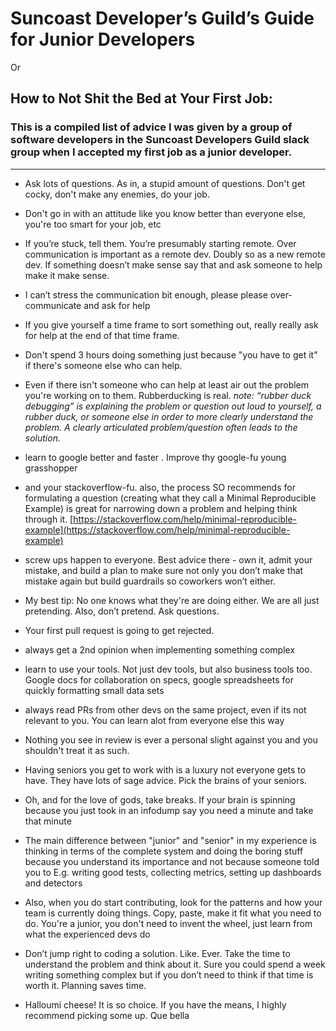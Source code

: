 # Suncoast Developer’s Guild’s Guide for Junior Developers

Or 

## How to Not Shit the Bed at Your First Job:


### This is a compiled list of advice I was given by a group of software developers in the Suncoast Developers Guild slack group when I accepted my first job as a junior developer.

---------------------------------------------------------------------------------------------------------------------------

- Ask lots of questions. As in, a stupid amount of questions. Don't get cocky, don't make any enemies, do your job.

- Don't go in with an attitude like you know better than everyone else, you're too smart for your job, etc

- If you’re stuck, tell them. You’re presumably starting remote. Over communication is important as a remote dev. Doubly so as a new remote dev. If something doesn’t make sense say that and ask someone to help make it make sense.

- I can’t stress the communication bit enough, please please over-communicate and ask for help
 
- If you give yourself a time frame to sort something out, really really ask for help at the end of that time frame.

- Don't spend 3 hours doing something just because "you have to get it" if there's someone else who can help.
 
- Even if there isn't someone who can help at least air out the problem you're working on to them. Rubberducking is real. 
*note: “rubber duck debugging” is explaining the problem or question out loud to yourself,  a rubber duck, or someone else in order to more clearly understand the problem. A clearly articulated problem/question often leads to the solution.*
 
- learn to google better and faster . Improve thy google-fu young grasshopper
 
- and your stackoverflow-fu. also, the process SO recommends for formulating a question (creating what they call a Minimal Reproducible Example) is great for narrowing down a problem and helping think through it. [https://stackoverflow.com/help/minimal-reproducible-example](https://stackoverflow.com/help/minimal-reproducible-example)
 
- screw ups happen to everyone. Best advice there - own it, admit your mistake, and build a plan to make sure not only you don’t make that mistake again but build guardrails so coworkers won’t either.

- My best tip: No one knows what they're are doing either. We are all just pretending.
Also, don’t pretend. Ask questions.
 
- Your first pull request is going to get rejected.

- always get a 2nd opinion when implementing something complex

- learn to use your tools.  Not just dev tools, but also business tools too. Google docs for collaboration on specs, google spreadsheets for quickly formatting small data sets

- always read PRs from other devs on the same project, even if its not relevant to you. You can learn alot from everyone else this way

- Nothing you see in review is ever a personal slight against you and you shouldn't treat it as such.

- Having seniors you get to work with is a luxury not everyone gets to have. They have lots of sage advice. Pick the brains of your seniors.
 
- Oh, and for the love of gods, take breaks. If your brain is spinning because you just took in an infodump say you need a minute and take that minute

- The main difference between "junior" and "senior" in my experience is thinking in terms of the complete system and doing the boring stuff because you understand its importance and not because someone told you to
E.g. writing good tests, collecting metrics, setting up dashboards and detectors
 
- Also, when you do start contributing, look for the patterns and how your team is currently doing things. Copy, paste, make it fit what you need to do. You're a junior, you don't need to invent the wheel, just learn from what the experienced devs do

- Don’t jump right to coding a solution. Like. Ever.
Take the time to understand the problem and think about it. Sure you could spend a week writing something complex but if you don’t need to think if that time is worth it.
Planning saves time.

- Halloumi cheese! It is so choice. If you have the means, I highly recommend picking some up. Que bella
